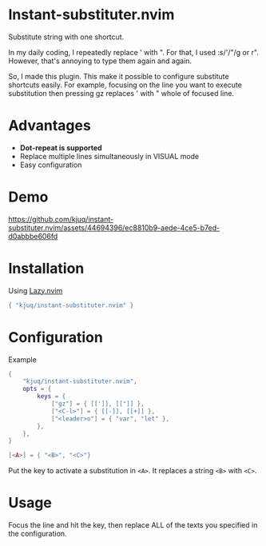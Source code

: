 # Instant-substituter.nvim

Substitute string with one shortcut.

In my daily coding, I repeatedly replace ' with ". For that, I used :s/'/"/g or r". However, that's annoying to type them again and again.

So, I made this plugin. This make it possible to configure substitute shortcuts easily. For example, focusing on the line you want to execute substitution then pressing gz replaces ' with " whole of focused line.

# Advantages

- **Dot-repeat is supported**
- Replace multiple lines simultaneously in VISUAL mode
- Easy configuration

# Demo

https://github.com/kjuq/instant-substituter.nvim/assets/44694396/ec8810b9-aede-4ce5-b7ed-d0abbbe606fd

# Installation

Using [Lazy.nvim](https://github.com/folke/lazy.nvim)
```lua
{ "kjuq/instant-substituter.nvim" }
```

# Configuration

Example

```lua
{
    "kjuq/instant-substituter.nvim",
    opts = {
        keys = {
            ["gz"] = { [[']], [["]] },
            ["<C-l>"] = { [[-]], [[+]] },
            ["<leader>o"] = { "var", "let" },
        },
    },
}
```

```lua
[<A>] = { "<B>", "<C>"}
```

Put the key to activate a substitution in `<A>`. It replaces a string `<B>` with `<C>`.

# Usage

Focus the line and hit the key, then replace ALL of the texts you specified in the configuration.
